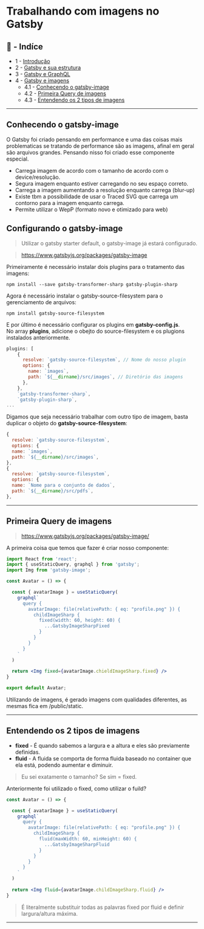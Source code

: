 # Trabalhando com imagens no Gatsby

## :robot: - Indíce

- 1 - [Introdução](https://github.com/comicodarko/Lab-Gatsby)
- 2 - [Gatsby e sua estrutura](https://github.com/comicodarko/Lab-Gatsby/tree/master/02%20-Gatsby%20e%20sua%20estrutura)
- 3 - [Gatsby e GraphQL](https://github.com/comicodarko/Lab-Gatsby/tree/master/03%20-%20Gatsbt%20e%20GraphQL)
- 4 - [Gatsby e imagens](#4-1)
  - 4.1 - [Conhecendo o gatsby-image](#4-1)
  - 4.2 - [Primeira Query de imagens](#4-2)
  - 4.3 - [Entendendo os 2 tipos de imagens](#4-3)

****

## <a name="4-1">Conhecendo o gatsby-image</a>

O Gatsby foi criado pensando em performance e uma das coisas mais problematicas se tratando de performance são as imagens, afinal em geral são arquivos grandes. Pensando nisso foi criado esse componente especial.

- Carrega imagem de acordo com o tamanho de acordo com o device/resolução.
- Segura imagem enquanto estiver carregando no seu espaço correto.
- Carrega a imagem aumentando a resolução enquanto carrega (blur-up)
- Existe tbm a possibilidade de usar o Traced SVG que carrega um contorno para a imagem enquanto carrega.
- Permite utilizar o WepP (formato novo e otimizado para web)

## Configurando o gatsby-image

 > Utilizar o gatsby starter default, o gatsby-image já estará configurado.

> https://www.gatsbyjs.org/packages/gatsby-image

Primeiramente é necessário instalar dois plugins para o tratamento das imagens:

```console
npm install --save gatsby-transformer-sharp gatsby-plugin-sharp
```

Agora é necessário instalar o gatsby-source-filesystem para o gerenciamento de arquivos:

```console
npm install gatsby-source-filesystem
```

E por último é necessário configurar os plugins em **gatsby-config.js**.  
No array **plugins**, adicione o obejto do source-filesystem e os plugions instalados anteriormente.

```js
plugins: [
    {
      resolve: `gatsby-source-filesystem`, // Nome do nosso plugin
      options: {
        name: `images`,
        path: `${__dirname}/src/images`, // Diretório das imagens
      },
    },
    `gatsby-transformer-sharp`,
    `gatsby-plugin-sharp`,
...
```

Digamos que seja necessário trabalhar com outro tipo de imagem, basta duplicar o objeto do **gatsby-source-filesystem**:

```js
{
  resolve: `gatsby-source-filesystem`,
  options: {
  name: `images`,
  path: `${__dirname}/src/images`,
},
{
  resolve: `gatsby-source-filesystem`,
  options: {
  name: `Nome para o conjunto de dados`,
  path: `${__dirname}/src/pdfs`,
},
```

****

## <a name="4-2">Primeira Query de imagens</a>
>https://www.gatsbyjs.org/packages/gatsby-image/

A primeira coisa que temos que fazer é criar nosso componente:

```jsx
import React from 'react';
import { useStaticQuery, graphql } from 'gatsby';
import Img from 'gatsby-image';

const Avatar = () => {

  const { avatarImage } = useStaticQuery(
    graphql`
      query {
        avatarImage: file(relativePath: { eq: "profile.png" }) {
          childImageSharp {
            fixed(width: 60, height: 60) {
              ...GatsbyImageSharpFixed
            }
          }
        }
      }
    `
  )
  
  return <Img fixed={avatarImage.chieldImageSharp.fixed} />
}

export default Avatar;
```

Utilizando de imagens, é gerado imagens com qualidades diferentes, as mesmas fica em /public/static.

****

## <a name="4-3">Entendendo os 2 tipos de imagens</a>

- **fixed** - É quando sabemos a largura e a altura e eles são previamente definidas.
- **fluid** - A fluida se comporta de forma fluida baseado no container que ela está, podendo aumentar e diminuir.

> Eu sei exatamente o tamanho? Se sim = fixed.

Anteriormente foi utilizado o fixed, como utilizar o fuild?

```jsx
const Avatar = () => {

  const { avatarImage } = useStaticQuery(
    graphql`
      query {
        avatarImage: file(relativePath: { eq: "profile.png" }) {
          childImageSharp {
            fluid(maxWidth: 60, minHeight: 60) {
              ...GatsbyImageSharpFluid
            }
          }
        }
      }
    `
  )
  
  return <Img fluid={avatarImage.childImageSharp.fluid} />
}
```
> É literalmente substituir todas as palavras fixed por fluid e definir largura/altura máxima.

****
